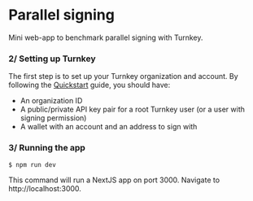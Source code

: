 # Parallel signing

Mini web-app to benchmark parallel signing with Turnkey.

### 2/ Setting up Turnkey

The first step is to set up your Turnkey organization and account. By following the [Quickstart](https://docs.turnkey.com/getting-started/quickstart) guide, you should have:

- An organization ID
- A public/private API key pair for a root Turnkey user (or a user with signing permission)
- A wallet with an account and an address to sign with

### 3/ Running the app

```bash
$ npm run dev
```

This command will run a NextJS app on port 3000. Navigate to http://localhost:3000.
